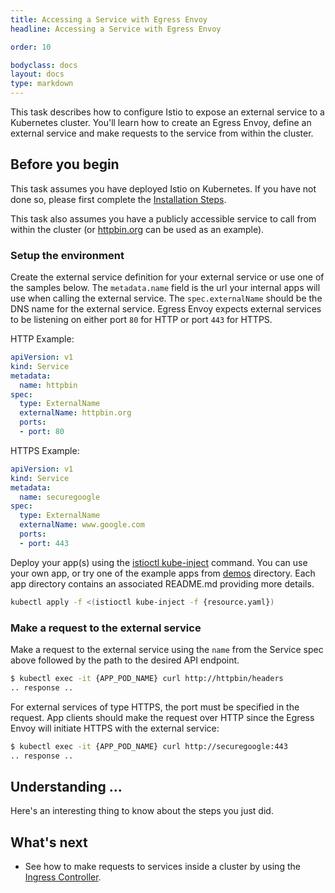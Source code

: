 ```yaml
---
title: Accessing a Service with Egress Envoy
headline: Accessing a Service with Egress Envoy

order: 10

bodyclass: docs
layout: docs
type: markdown
---
```



This task describes how to configure Istio to expose an external service to a Kubernetes cluster. You'll learn how 
to create an Egress Envoy, define an external service and make requests to the service from within the cluster.


## Before you begin

This task assumes you have deployed Istio on Kubernetes.  If you have not done so, please first complete
the [Installation Steps]({{site.bareurl}}/docs/tasks/istio-installation.html).

This task also assumes you have a publicly accessible service to call from within the cluster 
(or [httpbin.org](http://httpbin.org) can be used as an example). 

### Setup the environment

Create the external service definition for your external service or use one of the samples below.  The `metadata.name` 
field is the url your internal apps will use when calling the external service.  The `spec.externalName` should be the 
DNS name for the external service.  Egress Envoy expects external services to be listening on either port `80` for 
HTTP or port `443` for HTTPS.

HTTP Example: 

```yaml
apiVersion: v1
kind: Service
metadata:
  name: httpbin
spec:
  type: ExternalName
  externalName: httpbin.org
  ports:
  - port: 80
```

HTTPS Example:

```yaml
apiVersion: v1
kind: Service
metadata:
  name: securegoogle
spec:
  type: ExternalName
  externalName: www.google.com
  ports:
  - port: 443
```

Deploy your app(s) using the [istioctl kube-inject]({{site.bareurl}}/docs/reference/istioctl.html#kube-inject) command.
You can use your own app, or try one of the example apps from [demos](https://github.com/istio/istio/tree/master/demos) 
directory. Each app directory contains an associated README.md providing more details.

```bash
kubectl apply -f <(istioctl kube-inject -f {resource.yaml})
```


### Make a request to the external service

Make a request to the external service using the `name` from the Service spec above followed by the path to the 
desired API endpoint.

```bash
$ kubectl exec -it {APP_POD_NAME} curl http://httpbin/headers
.. response ..
```

For external services of type HTTPS, the port must be specified in the request.  App clients should make the request
over HTTP since the Egress Envoy will initiate HTTPS with the external service:

```bash
$ kubectl exec -it {APP_POD_NAME} curl http://securegoogle:443
.. response ..
```

## Understanding ...

Here's an interesting thing to know about the steps you just did.

## What's next
* See how to make requests to services inside a cluster by using the [Ingress Controller]({{site.bareurl}}/docs/tasks/ingress.html).